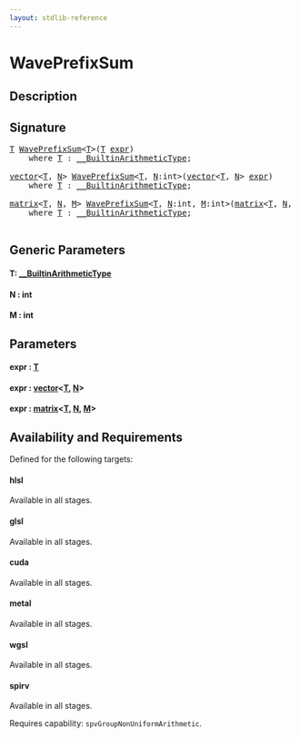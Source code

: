 ```yaml
---
layout: stdlib-reference
---
```


# WavePrefixSum

## Description





## Signature 

<pre>
<a href="waveprefixsum-04a.md#typeparam-T" class="code_type">T</a> <a href="waveprefixsum-04a.md">WavePrefixSum</a>&lt;<a href="waveprefixsum-04a.md#typeparam-T" class="code_type">T</a>&gt;(<a href="waveprefixsum-04a.md#typeparam-T" class="code_type">T</a> <a href="waveprefixsum-04a.md#decl-expr" class="code_param">expr</a>)
    <span class='code_keyword'>where</span> <a href="waveprefixsum-04a.md#typeparam-T" class="code_type">T</a> : <a href="../interfaces/0_builtinarithmetictype-029j/index.md" class="code_type">__BuiltinArithmeticType</a>;

<a href="../types/vector/index.md" class="code_type">vector</a>&lt;<a href="waveprefixsum-04a.md#typeparam-T" class="code_type">T</a>, <a href="waveprefixsum-04a.md#decl-N" class="code_var">N</a>&gt; <a href="waveprefixsum-04a.md">WavePrefixSum</a>&lt;<a href="waveprefixsum-04a.md#typeparam-T" class="code_type">T</a>, <a href="waveprefixsum-04a.md#decl-N" class="code_var">N</a>:<span class="code_keyword">int</span>&gt;(<a href="../types/vector/index.md" class="code_type">vector</a>&lt;<a href="waveprefixsum-04a.md#typeparam-T" class="code_type">T</a>, <a href="waveprefixsum-04a.md#decl-N" class="code_var">N</a>&gt; <a href="waveprefixsum-04a.md#decl-expr" class="code_param">expr</a>)
    <span class='code_keyword'>where</span> <a href="waveprefixsum-04a.md#typeparam-T" class="code_type">T</a> : <a href="../interfaces/0_builtinarithmetictype-029j/index.md" class="code_type">__BuiltinArithmeticType</a>;

<a href="../types/matrix/index.md" class="code_type">matrix</a>&lt;<a href="waveprefixsum-04a.md#typeparam-T" class="code_type">T</a>, <a href="waveprefixsum-04a.md#decl-N" class="code_var">N</a>, <a href="waveprefixsum-04a.md#decl-M" class="code_var">M</a>&gt; <a href="waveprefixsum-04a.md">WavePrefixSum</a>&lt;<a href="waveprefixsum-04a.md#typeparam-T" class="code_type">T</a>, <a href="waveprefixsum-04a.md#decl-N" class="code_var">N</a>:<span class="code_keyword">int</span>, <a href="waveprefixsum-04a.md#decl-M" class="code_var">M</a>:<span class="code_keyword">int</span>&gt;(<a href="../types/matrix/index.md" class="code_type">matrix</a>&lt;<a href="waveprefixsum-04a.md#typeparam-T" class="code_type">T</a>, <a href="waveprefixsum-04a.md#decl-N" class="code_var">N</a>, <a href="waveprefixsum-04a.md#decl-M" class="code_var">M</a>&gt; <a href="waveprefixsum-04a.md#decl-expr" class="code_param">expr</a>)
    <span class='code_keyword'>where</span> <a href="waveprefixsum-04a.md#typeparam-T" class="code_type">T</a> : <a href="../interfaces/0_builtinarithmetictype-029j/index.md" class="code_type">__BuiltinArithmeticType</a>;

</pre>

## Generic Parameters

####  <a id="typeparam-T"></a>T: [\_\_BuiltinArithmeticType](../interfaces/0_builtinarithmetictype-029j/index.md)
####  <a id="decl-N"></a>N  : int
####  <a id="decl-M"></a>M  : int

## Parameters

####  <a id="decl-expr"></a>expr  : [T](waveprefixsum-04a.md#typeparam-T)
####  <a id="decl-expr"></a>expr  : [vector](../types/vector/index.md)\<[T](../types/vector/index.md#typeparam-T), [N](../types/vector/index.md#decl-N)\>
####  <a id="decl-expr"></a>expr  : [matrix](../types/matrix/index.md)\<[T](../types/matrix/t-0.md), [N](../types/matrix/index.md#decl-N), [M](../types/matrix/index.md#decl-M)\>

## Availability and Requirements

Defined for the following targets:

#### hlsl
Available in all stages.

#### glsl
Available in all stages.

#### cuda
Available in all stages.

#### metal
Available in all stages.

#### wgsl
Available in all stages.

#### spirv
Available in all stages.

Requires capability: `spvGroupNonUniformArithmetic`.



<script>
// Fix .md links to .html when on ReadTheDocs
if (window.location.hostname.includes('readthedocs') || 
    window.location.hostname.includes('rtfd.io')) {
  document.addEventListener('DOMContentLoaded', function() {
    const links = document.querySelectorAll('a');
    links.forEach(link => {
      const href = link.getAttribute('href');
      if (href && href.includes('.md')) {
        // This regex will handle .md links with or without fragment identifiers or query parameters
        link.href = link.href.replace(/(.+)\.md(#[^?]*)?(\?.*)?$/, '$1.html$2$3');
      }
    });
  });
}
</script>
